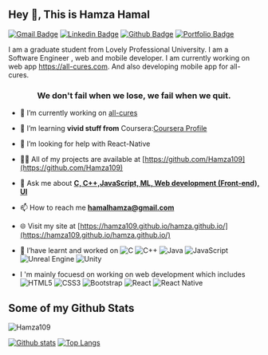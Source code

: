 ## Hey 👋, This is Hamza Hamal
[![Gmail Badge](https://img.shields.io/badge/-hamalhamza@gmail.com-c14438?style=flat&logo=Gmail&logoColor=white&link=mailto:hamalhamza@gmail.com)](mailto:hamalhamza@gmail.com) 
[![Linkedin Badge](https://img.shields.io/badge/-HamzaHamal-0072b1?style=flat&logo=Linkedin&logoColor=white&link=https://www.linkedin.com/in/HamzaHamal/)](https://www.linkedin.com/in/HamzaHamal/) 
 [![Github Badge](https://img.shields.io/badge/-Hamza109-grey?style=flat&logo=github&logoColor=white&link=https://github.com/Hamza109/)](https://www.github.com/Hamza109/) [![Portfolio Badge](https://img.shields.io/badge/portfolio-web-blue?style=flat&link=https://hamza109.github.io/hamza.github.io//)](https://hamza109.github.io/hamza.github.io//) <p align='left'>I am a graduate student from Lovely Professional University. I am a Software Engineer , web and mobile developer. I am currently working on web app https://all-cures.com. And also developing mobile app for all-cures.</p>

<h3 align="center">We don't fail when we lose, we fail when we quit.</h3>



- 🔭 I’m currently working on [all-cures](https://all-cures.com)

- 🌱 I’m learning **vivid stuff from** Coursera:[Coursera Profile](https://www.coursera.org/user/f54299c86fa59b2f48c3f62b2e3ccc04)


- 🤝 I’m looking for help with React-Native

- 👨‍💻 All of my projects are available at [https://github.com/Hamza109](https://github.com/Hamza109)

- 💬 Ask me about [**C, C++,JavaScript, ML, Web development (Front-end), UI**](#)

- 📫 How to reach me **hamalhamza@gmail.com**

- 🌐 Visit my site at [https://hamza109.github.io/hamza.github.io/](https://hamza109.github.io/hamza.github.io/)

- 👯 I’have learnt and worked on ![C](https://img.shields.io/badge/c-%2300599C.svg?style=for-the-badge&logo=c&logoColor=white) 	![C++](https://img.shields.io/badge/c++-%2300599C.svg?style=for-the-badge&logo=c%2B%2B&logoColor=white) ![Java](https://img.shields.io/badge/java-%23ED8B00.svg?style=for-the-badge&logo=java&logoColor=white) ![JavaScript](https://img.shields.io/badge/javascript-%23323330.svg?style=for-the-badge&logo=javascript&logoColor=%23F7DF1E) ![Unreal Engine](https://img.shields.io/badge/unrealengine-%23313131.svg?style=for-the-badge&logo=unrealengine&logoColor=white) ![Unity](https://img.shields.io/badge/unity-%23000000.svg?style=for-the-badge&logo=unity&logoColor=white)

- I 'm mainly focuesd on working on web development which includes ![HTML5](https://img.shields.io/badge/html5-%23E34F26.svg?style=for-the-badge&logo=html5&logoColor=white)  ![CSS3](https://img.shields.io/badge/css3-%231572B6.svg?style=for-the-badge&logo=css3&logoColor=white)  ![Bootstrap](https://img.shields.io/badge/bootstrap-%23563D7C.svg?style=for-the-badge&logo=bootstrap&logoColor=white) ![React](https://img.shields.io/badge/react-%2320232a.svg?style=for-the-badge&logo=react&logoColor=%2361DAFB) ![React Native](https://img.shields.io/badge/react_native-%2320232a.svg?style=for-the-badge&logo=react&logoColor=%2361DAFB)

## Some of my Github Stats
<p align=left> <img src=https://komarev.com/ghpvc/?username=Hamza109 alt=Hamza109 /> </p>

[![Github stats](https://github-readme-stats.vercel.app/api?username=Hamza109&show_icons=true&include_all_commits=true)](https://github.com/Hamza109/github-readme-stats)
[![Top Langs](https://github-readme-stats.vercel.app/api/top-langs/?username=Hamza109&layout=compact)](https://github.com/Hamza109/github-readme-stats)
